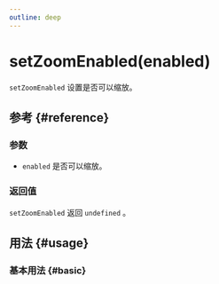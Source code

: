 ```yaml
---
outline: deep
---
```


# setZoomEnabled(enabled)
`setZoomEnabled` 设置是否可以缩放。

## 参考 {#reference}
<!--@include: @/@views/api/references/instance/setZoomEnabled.md-->

### 参数
- `enabled` 是否可以缩放。

### 返回值
`setZoomEnabled` 返回 `undefined` 。

## 用法 {#usage}
<script setup>
import SetZoomEnabled from '../../../@views/api/samples/setZoomEnabled/index.vue'
</script>

### 基本用法 {#basic}
<SetZoomEnabled/>